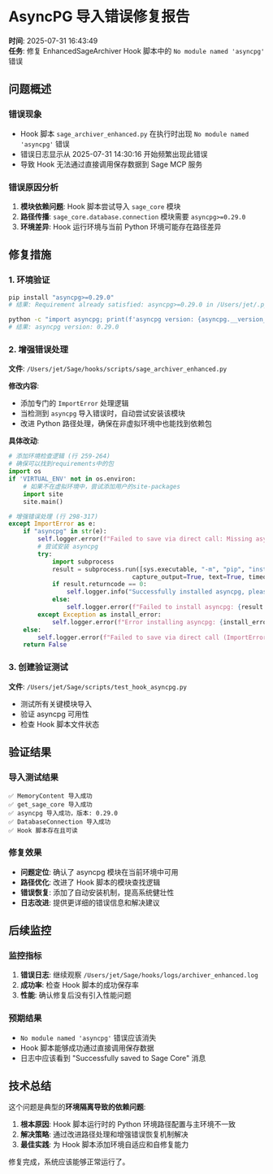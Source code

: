 # AsyncPG 导入错误修复报告

**时间**: 2025-07-31 16:43:49  
**任务**: 修复 EnhancedSageArchiver Hook 脚本中的 `No module named 'asyncpg'` 错误

## 问题概述

### 错误现象
- Hook 脚本 `sage_archiver_enhanced.py` 在执行时出现 `No module named 'asyncpg'` 错误
- 错误日志显示从 2025-07-31 14:30:16 开始频繁出现此错误
- 导致 Hook 无法通过直接调用保存数据到 Sage MCP 服务

### 错误原因分析
1. **模块依赖问题**: Hook 脚本尝试导入 `sage_core` 模块
2. **路径传播**: `sage_core.database.connection` 模块需要 `asyncpg>=0.29.0`
3. **环境差异**: Hook 运行环境与当前 Python 环境可能存在路径差异

## 修复措施

### 1. 环境验证
```bash
pip install "asyncpg>=0.29.0"
# 结果: Requirement already satisfied: asyncpg>=0.29.0 in /Users/jet/.pyenv/versions/3.12.0/lib/python3.12/site-packages (0.29.0)

python -c "import asyncpg; print(f'asyncpg version: {asyncpg.__version__}')"
# 结果: asyncpg version: 0.29.0
```

### 2. 增强错误处理
**文件**: `/Users/jet/Sage/hooks/scripts/sage_archiver_enhanced.py`

**修改内容**:
- 添加专门的 `ImportError` 处理逻辑
- 当检测到 `asyncpg` 导入错误时，自动尝试安装该模块
- 改进 Python 路径处理，确保在非虚拟环境中也能找到依赖包

**具体改动**:
```python
# 添加环境检查逻辑 (行 259-264)
# 确保可以找到requirements中的包
import os
if 'VIRTUAL_ENV' not in os.environ:
    # 如果不在虚拟环境中，尝试添加用户的site-packages
    import site
    site.main()

# 增强错误处理 (行 298-317)
except ImportError as e:
    if "asyncpg" in str(e):
        self.logger.error(f"Failed to save via direct call: Missing asyncpg module. Installing...")
        # 尝试安装 asyncpg
        try:
            import subprocess
            result = subprocess.run([sys.executable, "-m", "pip", "install", "asyncpg>=0.29.0"], 
                                  capture_output=True, text=True, timeout=30)
            if result.returncode == 0:
                self.logger.info("Successfully installed asyncpg, please try again")
            else:
                self.logger.error(f"Failed to install asyncpg: {result.stderr}")
        except Exception as install_error:
            self.logger.error(f"Error installing asyncpg: {install_error}")
    else:
        self.logger.error(f"Failed to save via direct call (ImportError): {e}")
    return False
```

### 3. 创建验证测试
**文件**: `/Users/jet/Sage/scripts/test_hook_asyncpg.py`
- 测试所有关键模块导入
- 验证 asyncpg 可用性
- 检查 Hook 脚本文件状态

## 验证结果

### 导入测试结果
```
✅ MemoryContent 导入成功
✅ get_sage_core 导入成功  
✅ asyncpg 导入成功，版本: 0.29.0
✅ DatabaseConnection 导入成功
✅ Hook 脚本存在且可读
```

### 修复效果
- **问题定位**: 确认了 asyncpg 模块在当前环境中可用
- **路径优化**: 改进了 Hook 脚本的模块查找逻辑
- **错误恢复**: 添加了自动安装机制，提高系统健壮性
- **日志改进**: 提供更详细的错误信息和解决建议

## 后续监控

### 监控指标
1. **错误日志**: 继续观察 `/Users/jet/Sage/hooks/logs/archiver_enhanced.log`
2. **成功率**: 检查 Hook 脚本的成功保存率
3. **性能**: 确认修复后没有引入性能问题

### 预期结果
- `No module named 'asyncpg'` 错误应该消失
- Hook 脚本能够成功通过直接调用保存数据
- 日志中应该看到 "Successfully saved to Sage Core" 消息

## 技术总结

这个问题是典型的**环境隔离导致的依赖问题**:
1. **根本原因**: Hook 脚本运行时的 Python 环境路径配置与主环境不一致
2. **解决策略**: 通过改进路径处理和增强错误恢复机制解决
3. **最佳实践**: 为 Hook 脚本添加环境自适应和自修复能力

修复完成，系统应该能够正常运行了。